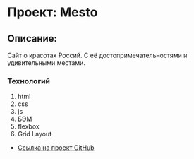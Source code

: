 # Проект: Mesto

## Описание:
Сайт о красотах Россий. С её достопримечательностями и удивительными местами. 

### Технологий
1. html
2. css
3. js
4. БЭМ
5. flexbox
6. Grid Layout

* [Ссылка на проект GitHub](https://aleksey313.github.io/russian-travel/index.com)

